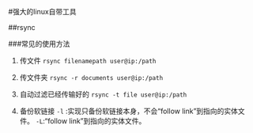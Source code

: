 #强大的linux自带工具

##rsync

###常见的使用方法
1.  传文件
`rsync filenamepath user@ip:/path`

2.  传文件夹
`rsync -r documents user@ip:/path`

3.  自动过滤已经传输好的
`rsync -t file user@ip:/path`

4.  备份软链接
`-l` :实现只备份软链接本身，不会“follow link”到指向的实体文件。
`-L`:“follow link”到指向的实体文件。

